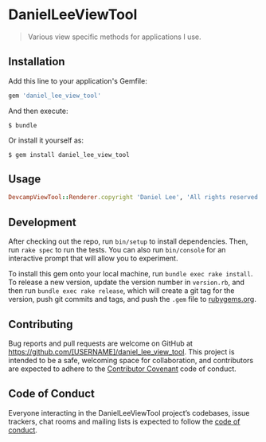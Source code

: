 # DanielLeeViewTool

> Various view specific methods for applications I use.

## Installation

Add this line to your application's Gemfile:

```ruby
gem 'daniel_lee_view_tool'
```

And then execute:

    $ bundle

Or install it yourself as:

    $ gem install daniel_lee_view_tool

## Usage

```ruby
DevcampViewTool::Renderer.copyright 'Daniel Lee', 'All rights reserved'
```

## Development

After checking out the repo, run `bin/setup` to install dependencies. Then, run `rake spec` to run the tests. You can also run `bin/console` for an interactive prompt that will allow you to experiment.

To install this gem onto your local machine, run `bundle exec rake install`. To release a new version, update the version number in `version.rb`, and then run `bundle exec rake release`, which will create a git tag for the version, push git commits and tags, and push the `.gem` file to [rubygems.org](https://rubygems.org).

## Contributing

Bug reports and pull requests are welcome on GitHub at https://github.com/[USERNAME]/daniel_lee_view_tool. This project is intended to be a safe, welcoming space for collaboration, and contributors are expected to adhere to the [Contributor Covenant](http://contributor-covenant.org) code of conduct.

## Code of Conduct

Everyone interacting in the DanielLeeViewTool project’s codebases, issue trackers, chat rooms and mailing lists is expected to follow the [code of conduct](https://github.com/[USERNAME]/daniel_lee_view_tool/blob/master/CODE_OF_CONDUCT.md).
